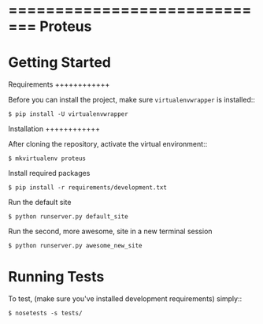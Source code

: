 =============================
Proteus
=============================

Getting Started
===============

Requirements
++++++++++++

Before you can install the project, make sure ``virtualenvwrapper`` is
installed::

    $ pip install -U virtualenvwrapper

Installation
++++++++++++

After cloning the repository, activate the virtual environment::

    $ mkvirtualenv proteus

Install required packages

    $ pip install -r requirements/development.txt

Run the default site

    $ python runserver.py default_site

Run the second, more awesome, site in a new terminal session

    $ python runserver.py awesome_new_site


Running Tests
=============

To test, (make sure you've installed development requirements) simply::

    $ nosetests -s tests/
